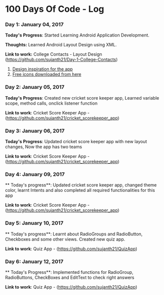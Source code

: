 # 100 Days Of Code - Log

### Day 1: January 04, 2017 

**Today's Progress**: Started Learning Android Application Development.

**Thoughts:** Learned Android Layout Design using XML. 

**Link to work:** College Contacts - Layout Design (https://github.com/sujanth21/Day-1-College-Contacts)


1. [Design inspiration for the app](https://au.pinterest.com/pin/263249540698212018/)
2. [Free icons downloaded from here](https://www.iconfinder.com/)

### Day 2: January 05, 2017

**Today's Progress**: Created new cricket score keeper app, Learned variable scope, method calls, onclick listener function

**Link to work**: Cricket Score Keeper App - (https://github.com/sujanth21/cricket_scorekeeper_app)

### Day 3: January 06, 2017

**Today's Progress**: Updated cricket score keeper app with new layout changes, Now the app has two teams

**Link to work**: Cricket Score Keeper App - (https://github.com/sujanth21/cricket_scorekeeper_app)

### Day 4: January 09, 2017

** Today's progress**: Updated cricket score keeper app, changed theme color, learnt Intents and also completed all required functionalities for this app

**Link to work**: Cricket Score Keeper App - (https://github.com/sujanth21/cricket_scorekeeper_app)

### Day 5: January 10, 2017

** Today's progress**: Learnt about RadioGroups and RadioButton, Checkboxes and some other views. Created new quiz app.

**Link to work**: Quiz App - (https://github.com/sujanth21/QuizApp)

### Day 6: January 12, 2017

** Today's Progress**: Implemented functions for RadioGroup, RadioButtons, CheckBoxes and EditText to check right answers

**Link to work**: Quiz App - (https://github.com/sujanth21/QuizApp)
